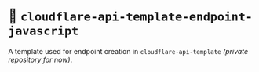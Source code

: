 # 👷 `cloudflare-api-template-endpoint-javascript`

A template used for endpoint creation in `cloudflare-api-template` _(private repository for now)_.
